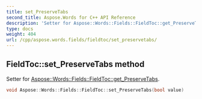 ```yaml
---
title: set_PreserveTabs
second_title: Aspose.Words for C++ API Reference
description: 'Setter for Aspose::Words::Fields::FieldToc::get_PreserveTabs.'
type: docs
weight: 404
url: /cpp/aspose.words.fields/fieldtoc/set_preservetabs/
---
```

## FieldToc::set_PreserveTabs method


Setter for [Aspose::Words::Fields::FieldToc::get_PreserveTabs](../get_preservetabs/).

```cpp
void Aspose::Words::Fields::FieldToc::set_PreserveTabs(bool value)
```

